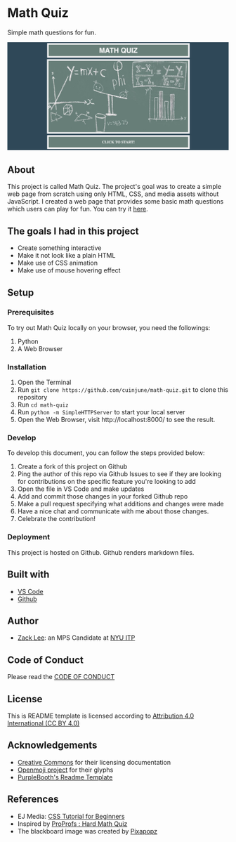 <!-- Every README should start with an H1 -->
# Math Quiz
<!-- A one-sentence description of the project or assignment -->
Simple math questions for fun.

![Screenshot](screenshot.png)

<!-- It is good practice to add an about or summary -->
## About

This project is called Math Quiz.
The project's goal was to create a simple web page from scratch using only HTML, CSS, and media assets without JavaScript.
I created a web page that provides some basic math questions which users can play for fun. You can try it [here](https://cuinjune-math-quiz.glitch.me).

<!-- For your assignments you might consider  -->
## The goals I had in this project
* Create something interactive
* Make it not look like a plain HTML
* Make use of CSS animation
* Make use of mouse hovering effect

<!-- It is essential to describe how to set up your project -->
## Setup

<!-- Any knowledge or tools you will need beforehand -->
### Prerequisites

To try out Math Quiz locally on your browser, you need the followings: 
1. Python
2. A Web Browser

<!-- any installation needs should be defined -->
### Installation

1. Open the Terminal
2. Run `git clone https://github.com/cuinjune/math-quiz.git` to clone this repository
3. Run `cd math-quiz`
4. Run `python -m SimpleHTTPServer` to start your local server
5. Open the Web Browser, visit http://localhost:8000/ to see the result.

<!-- Write instructions on how to start working on your project -->
### Develop

To develop this document, you can follow the steps provided below:
1. Create a fork of this project on Github
2. Ping the author of this repo via Github Issues to see if they are looking for contributions on the specific feature you're looking to add
3. Open the file in VS Code and make updates 
4. Add and commit those changes in your forked Github repo
5. Make a pull request specifying what additions and changes were made
6. Have a nice chat and communicate with me about those changes. 
7. Celebrate the contribution! 

<!-- Notes about the deployment -->
### Deployment

This project is hosted on Github. Github renders markdown files.

## Built with

* [VS Code](https://code.visualstudio.com/)
* [Github](https://github.com)

## Author

* [Zack Lee](https://www.cuinjune.com/about): an MPS Candidate at [NYU ITP](https://itp.nyu.edu)

## Code of Conduct

Please read the [CODE OF CONDUCT](https://www.mozilla.org/en-US/about/governance/policies/participation/) 

## License

This is README template is licensed according to [Attribution 4.0 International (CC BY 4.0) ](https://creativecommons.org/licenses/by/4.0/)

<!-- thank and reference all the things that made your project happen -->
## Acknowledgements

* [Creative Commons](https://creativecommons.org/licenses/by/4.0/) for their licensing documentation
* [Openmoji project](https://www.openmoji.org/library/#search=notebook&emoji=1F4D4) for their glyphs
* [PurpleBooth's Readme Template](https://gist.github.com/PurpleBooth/109311bb0361f32d87a2)

<!-- References for resources and inspiration -->
## References

* EJ Media: [CSS Tutorial for Beginners](https://www.youtube.com/playlist?list=PLr6-GrHUlVf8JIgLcu3sHigvQjTw_aC9C) 
* Inspired by [ProProfs : Hard Math Quiz](https://www.proprofs.com/quiz-school/story.php?title=hard-math-quiz)
* The blackboard image was created by [Pixapopz](https://pixabay.com/photos/math-blackboard-education-classroom-1547018/)
